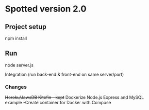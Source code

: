 # Spotted version 2.0

## **Project setup**

npm install

## Run

node server.js

Integration (run back-end & front-end on same server/port)

### Changes

~~Heroku/JawsDB Kitefin - kept~~
Dockerize Node.js Express and MySQL example
-Create container for Docker with Compose

